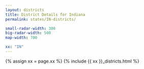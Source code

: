 ```yaml
---
layout: districts
title: District Details for Indiana
permalink: states/IN-districts/

small-radar-width: 300
big-radar-width: 500
map-width: 700

xx: "IN"
---
```


{% assign xx = page.xx %}
{% include {{ xx }}_districts.html %}
